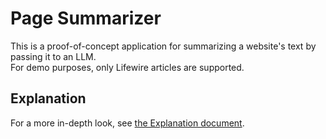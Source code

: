 # Page Summarizer

This is a proof-of-concept application for summarizing a website's text by passing it to an LLM. <br />
For demo purposes, only Lifewire articles are supported.

## Explanation

For a more in-depth look, see [the Explanation document](https://github.com/jrpdango/page-summarizer/blob/main/Explanation.md).
